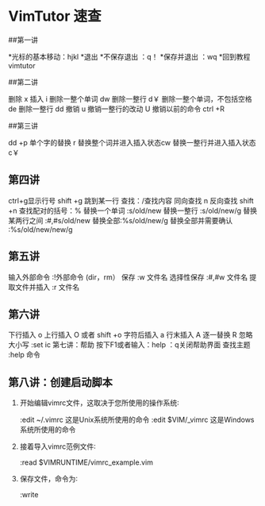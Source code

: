 # VimTutor 速查

##第一讲

*光标的基本移动：hjkl
*退出
*不保存退出  ：q！
*保存并退出  ：wq
*回到教程 vimtutor

##第二讲

删除 x
插入 i
删除一整个单词 dw
删除一整行 d￥
删除一整个单词，不包括空格 de
删除一整行 dd
撤销 u
撤销一整行的改动 U
撤销以前的命令 ctrl +R

##第三讲

dd +p
单个字的替换 r
替换整个词并进入插入状态cw
替换一整行并进入插入状态c￥

## 第四讲

ctrl+g显示行号
shift +g 跳到某一行
查找：/查找内容
同向查找 n
反向查找 shift +n
查找配对的括号：%
替换一个单词 :s/old/new
替换一整行 :s/old/new/g
替换某两行之间 :#,#s/old/new
替换全部:%s/old/new/g
替换全部并需要确认 :%s/old/new/new/g

## 第五讲

输入外部命令 :!外部命令 (dir，rm）
保存  :w 文件名
选择性保存  :#,#w 文件名
提取文件并插入  :r 文件名

## 第六讲

下行插入 o
上行插入 O 或者 shift +o
字符后插入 a
行末插入 A
逐一替换 R
忽略大小写 :set ic
第七讲：帮助
按下F1或者输入：help
：q关闭帮助界面
查找主题 :help 命令

## 第八讲：创建启动脚本

  1. 开始编辑vimrc文件，这取决于您所使用的操作系统∶

     :edit ~/.vimrc 这是Unix系统所使用的命令
     :edit $VIM/_vimrc 这是Windows系统所使用的命令

  2. 接着导入vimrc范例文件∶

     :read $VIMRUNTIME/vimrc_example.vim

  3. 保存文件，命令为∶

     :write
